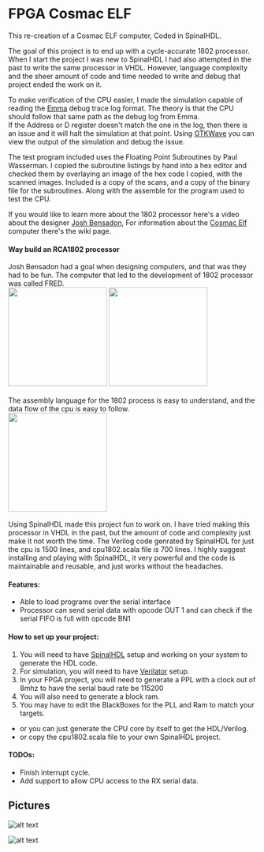 # FPGA Cosmac ELF
This re-creation of a Cosmac ELF computer, Coded in SpinalHDL.

The goal of this project is to end up with a cycle-accurate 1802 processor.
When I start the project I was new to SpinalHDL I had also attempted in the past to write the same processor in VHDL. 
However, language complexity and the sheer amount of code and time needed to write and debug that project ended the work on it.

To make verification of the CPU easier, I made the simulation capable of reading the [Emma](https://www.emma02.hobby-site.com/) debug trace log format.
The theory is that the CPU should follow that same path as the debug log from Emma.  
If the Address or D register doesn't match the one in the log, then there is an issue and it will halt the simulation at that point.
Using [GTKWave](http://gtkwave.sourceforge.net/) you can view the output of the simulation and debug the issue.

The test program included uses the Floating Point Subroutines by Paul Wasserman.
I copied the subroutine listings by hand into a hex editor and checked them by overlaying an image of the hex code I copied, with the scanned images.
Included is a copy of the scans, and a copy of the binary file for the subroutines.  Along with the assemble for the program used to test the CPU.

If you would like to learn more about the 1802 processor here's a video about the designer [Josh Bensadon](https://www.youtube.com/watch?v=xwUrGlYN8eo), For information about the [Cosmac Elf](https://en.wikipedia.org/wiki/COSMAC_ELF) computer there's the wiki page.

#### Way build an RCA1802 processor
Josh Bensadon had a goal when designing computers, and that was they had to be fun.
The computer that led to the development of 1802 processor was called FRED.
<br/>[<img src="https://cdn.discordapp.com/attachments/664986544284631040/666853909029060618/unknown.png" width="200" />](https://cdn.discordapp.com/attachments/664986544284631040/666853909029060618/unknown.png)
[<img src="https://cdn.discordapp.com/attachments/664986544284631040/666848639355715587/unknown.png" width="200" />](https://cdn.discordapp.com/attachments/664986544284631040/666848639355715587/unknown.png)<br/><br/>
The assembly language for the 1802 process is easy to understand, and the data flow of the cpu is easy to follow.
<br/>[<img src="https://cdn.discordapp.com/attachments/664986544284631040/666855126354624522/unknown.png" width="200" />](https://cdn.discordapp.com/attachments/664986544284631040/666855126354624522/unknown.png)<br><br>
Using SpinalHDL made this project fun to work on.  I have tried making this processor in VHDL in the past,
but the amount of code and complexity just make it not worth the time. The Verilog code genrated by SpinalHDL for just the cpu is 1500 lines, and cpu1802.scala file is 700 lines.
I highly suggest installing and playing with SpinalHDL, it very powerful and the code is maintainable and reusable, and just works without the headaches. 
  
#### Features:
* Able to load programs over the serial interface
* Processor can send serial data with opcode OUT 1 and can check if the serial FIFO is full with opcode BN1  

#### How to set up your project:
1. You will need to have [SpinalHDL](https://spinalhdl.github.io/SpinalDoc-RTD/SpinalHDL/Getting%20Started/getting_started.html) 
setup and working on your system to generate the HDL code.
2. For simulation, you will need to have [Verilator](https://spinalhdl.github.io/SpinalDoc-RTD/SpinalHDL/Simulation/install.html)
setup.
3. In your FPGA project, you will need to generate a PPL with a clock out of 8mhz to have the serial baud rate be 115200
4. You will also need to generate a block ram.
5. You may have to edit the BlackBoxes for the PLL and Ram to match your targets.
* or you can just generate the CPU core by itself to get the HDL/Verilog.
* or copy the cpu1802.scala file to your own SpinalHDL project.

#### TODOs:
* Finish interrupt cycle.
* Add support to allow CPU access to the RX serial data.   

## Pictures
![alt text](https://cdn.discordapp.com/attachments/664986544284631040/666808880688398336/gtkwave_dtyV29rqxF.webp "GTKWave Showing Timings")

![alt text](https://cdn.discordapp.com/attachments/664986544284631040/666808588471369729/IMG_20200114_165614.webp "Target FPGA Board")
